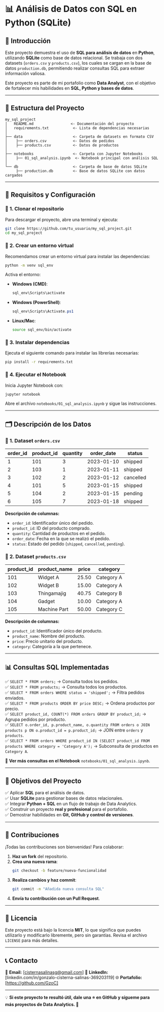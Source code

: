 
# 📊 Análisis de Datos con SQL en Python (SQLite)

## 🚀 Introducción

Este proyecto demuestra el uso de **SQL para análisis de datos** en **Python**, utilizando **SQLite** como base de datos relacional. Se trabaja con dos datasets (`orders.csv` y `products.csv`), los cuales se cargan en la base de datos `production.db`, permitiendo realizar consultas SQL para extraer información valiosa.

Este proyecto es parte de mi portafolio como **Data Analyst**, con el objetivo de fortalecer mis habilidades en **SQL, Python y bases de datos**.  

---

## 📂 **Estructura del Proyecto**

```
my_sql_project
│   README.md                 <- Documentación del proyecto
│   requirements.txt           <- Lista de dependencias necesarias
│
├── data                       <- Carpeta de datasets en formato CSV
│    ├── orders.csv            <- Datos de pedidos
│    ├── products.csv          <- Datos de productos
│
├── notebooks                  <- Carpeta con Jupyter Notebooks
│    ├── 01_sql_analysis.ipynb  <- Notebook principal con análisis SQL
│
└── db                         <- Carpeta de base de datos SQLite
     ├── production.db         <- Base de datos SQLite con datos cargados
```

---

## 🔧 **Requisitos y Configuración**

### 📌 **1. Clonar el repositorio**
Para descargar el proyecto, abre una terminal y ejecuta:

```bash
git clone https://github.com/tu_usuario/my_sql_project.git
cd my_sql_project
```

### 📌 **2. Crear un entorno virtual**
Recomendamos crear un entorno virtual para instalar las dependencias:

```bash
python -m venv sql_env
```

Activa el entorno:

- **Windows (CMD)**:
  ```bash
  sql_env\Scripts\activate
  ```
- **Windows (PowerShell)**:
  ```powershell
  sql_env\Scripts\Activate.ps1
  ```
- **Linux/Mac**:
  ```bash
  source sql_env/bin/activate
  ```

### 📌 **3. Instalar dependencias**
Ejecuta el siguiente comando para instalar las librerías necesarias:

```bash
pip install -r requirements.txt
```

### 📌 **4. Ejecutar el Notebook**
Inicia Jupyter Notebook con:

```bash
jupyter notebook
```

Abre el archivo `notebooks/01_sql_analysis.ipynb` y sigue las instrucciones.

---

## 🗂 **Descripción de los Datos**

### 📌 **1. Dataset `orders.csv`**
| order_id | product_id | quantity | order_date | status    |
|----------|-----------|----------|------------|-----------|
| 1        | 101       | 3        | 2023-01-10 | shipped   |
| 2        | 103       | 1        | 2023-01-11 | shipped   |
| 3        | 102       | 2        | 2023-01-12 | cancelled |
| 4        | 101       | 5        | 2023-01-15 | shipped   |
| 5        | 104       | 2        | 2023-01-15 | pending   |
| 6        | 105       | 7        | 2023-01-18 | shipped   |

**Descripción de columnas:**
- `order_id`: Identificador único del pedido.
- `product_id`: ID del producto comprado.
- `quantity`: Cantidad de productos en el pedido.
- `order_date`: Fecha en la que se realizó el pedido.
- `status`: Estado del pedido (`shipped`, `cancelled`, `pending`).

### 📌 **2. Dataset `products.csv`**
| product_id | product_name  | price  | category   |
|------------|--------------|--------|------------|
| 101        | Widget A      | 25.50  | Category A |
| 102        | Widget B      | 15.00  | Category A |
| 103        | Thingamajig   | 40.75  | Category B |
| 104        | Gadget        | 10.00  | Category A |
| 105        | Machine Part  | 50.00  | Category C |

**Descripción de columnas:**
- `product_id`: Identificador único del producto.
- `product_name`: Nombre del producto.
- `price`: Precio unitario del producto.
- `category`: Categoría a la que pertenece.

---

## 📊 **Consultas SQL Implementadas**
✅ `SELECT * FROM orders;` → Consulta todos los pedidos.  
✅ `SELECT * FROM products;` → Consulta todos los productos.  
✅ `SELECT * FROM orders WHERE status = 'shipped';` → Filtra pedidos enviados.  
✅ `SELECT * FROM products ORDER BY price DESC;` → Ordena productos por precio.  
✅ `SELECT product_id, COUNT(*) FROM orders GROUP BY product_id;` → Agrupa pedidos por producto.  
✅ `SELECT o.order_id, p.product_name, o.quantity FROM orders o JOIN products p ON o.product_id = p.product_id;` → JOIN entre `orders` y `products`.  
✅ `SELECT * FROM orders WHERE product_id IN (SELECT product_id FROM products WHERE category = 'Category A');` → Subconsulta de productos en `Category A`.  

🔹 **Ver más consultas en el Notebook** `notebooks/01_sql_analysis.ipynb`.

---

## 🚀 **Objetivos del Proyecto**
✅ Aplicar **SQL** para el análisis de datos.  
✅ Usar **SQLite** para gestionar bases de datos relacionales.  
✅ Integrar **Python + SQL** en un flujo de trabajo de Data Analytics.  
✅ Construir un proyecto **real y profesional** para el portafolio.  
✅ Demostrar habilidades en **Git, GitHub y control de versiones**.  

---

## 🤝 **Contribuciones**
¡Todas las contribuciones son bienvenidas! Para colaborar:
1. **Haz un fork** del repositorio.
2. **Crea una nueva rama**:  
   ```bash
   git checkout -b feature/nueva-funcionalidad
   ```
3. **Realiza cambios y haz commit**:  
   ```bash
   git commit -m "Añadida nueva consulta SQL"
   ```
4. **Envía tu contribución con un Pull Request**.

---

## 📜 **Licencia**
Este proyecto está bajo la licencia **MIT**, lo que significa que puedes utilizarlo y modificarlo libremente, pero sin garantías. Revisa el archivo `LICENSE` para más detalles.

---

## 📞 **Contacto**
📧 **Email:** [cisternasalinasg@gmail.com]
🔗 **LinkedIn:** [linkedin.com/in/gonzalo-cisterna-salinas-369203119] 
🌐 **Portafolio:** [https://github.com/GzoC]

---

💡 **Si este proyecto te resultó útil, dale una ⭐ en GitHub y sígueme para más proyectos de Data Analytics. 🚀**  
```

